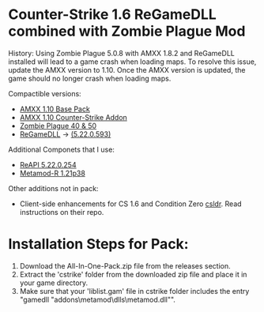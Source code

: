 # Counter-Strike 1.6 ReGameDLL combined with Zombie Plague Mod

History: Using Zombie Plague 5.0.8 with AMXX 1.8.2 and ReGameDLL installed will lead to a game crash when loading maps.
To resolve this issue, update the AMXX version to 1.10. Once the AMXX version is updated, the game should no longer crash when loading maps.

Compactible versions:
- [AMXX 1.10 Base Pack](https://www.amxmodx.org/amxxdrop/1.10/amxmodx-1.10.0-git5217-base-windows.zip)
- [AMXX 1.10 Counter-Strike Addon](https://www.amxmodx.org/amxxdrop/1.10/amxmodx-1.10.0-git5217-cstrike-windows.zip)
- [Zombie Plague 40 & 50](https://forums.alliedmods.net/showthread.php?t=72505?t=72505)
- [ReGameDLL](https://github.com/s1lentq/ReGameDLL_CS) -> [(5.22.0.593)](https://github.com/s1lentq/ReGameDLL_CS/releases/download/5.22.0.593/regamedll-bin-5.22.0.593.zip)

Additional Componets that I use: 
- [ReAPI 5.22.0.254](https://github.com/s1lentq/reapi/releases/download/5.22.0.254/reapi-bin-5.22.0.254.zip)
- [Metamod-R 1.21p38](https://github.com/theAsmodai/metamod-r/releases/download/1.3.0.138/metamod-bin-1.3.0.138.zip)

Other additions not in pack:
- Client-side enhancements for CS 1.6 and Condition Zero [csldr](https://github.com/mikkokko/csldr). Read instructions on their repo.

# Installation Steps for Pack:
1. Download the All-In-One-Pack.zip file from the releases section.
2. Extract the 'cstrike' folder from the downloaded zip file and place it in your game directory.
3. Make sure that your 'liblist.gam' file in cstrike folder includes the entry "gamedll "addons\metamod\dlls\metamod.dll"".
    
